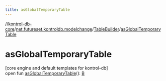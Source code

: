 ```yaml
---
title: asGlobalTemporaryTable
---
```

//[kontrol-db-core](../../../index.html)/[net.futureset.kontroldb.modelchange](../index.html)/[TableBuilder](index.html)/[asGlobalTemporaryTable](as-global-temporary-table.html)



# asGlobalTemporaryTable



[core engine and default templates for kontrol-db]\
open fun [asGlobalTemporaryTable](as-global-temporary-table.html)(): [B](index.html)




